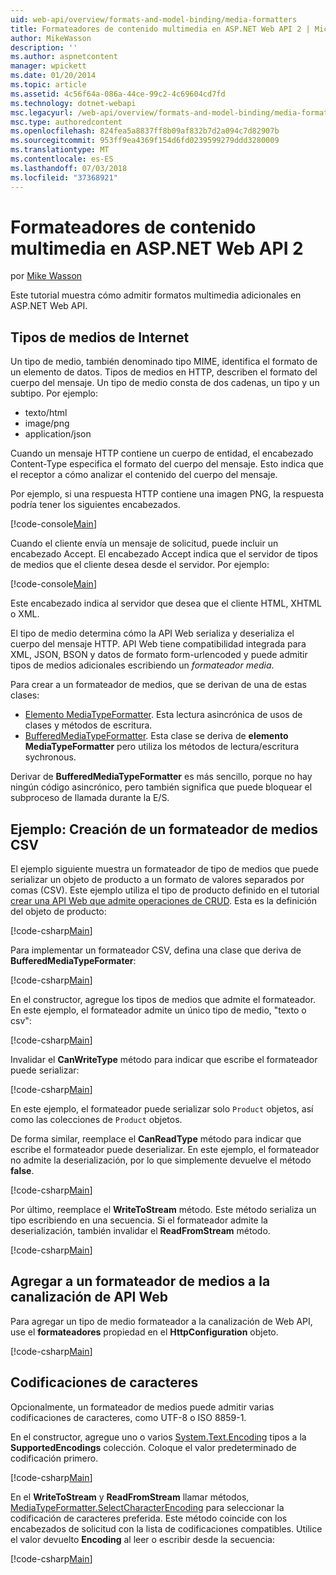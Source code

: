 ```yaml
---
uid: web-api/overview/formats-and-model-binding/media-formatters
title: Formateadores de contenido multimedia en ASP.NET Web API 2 | Microsoft Docs
author: MikeWasson
description: ''
ms.author: aspnetcontent
manager: wpickett
ms.date: 01/20/2014
ms.topic: article
ms.assetid: 4c56f64a-086a-44ce-99c2-4c69604cd7fd
ms.technology: dotnet-webapi
msc.legacyurl: /web-api/overview/formats-and-model-binding/media-formatters
msc.type: authoredcontent
ms.openlocfilehash: 824fea5a8837ff8b09af832b7d2a094c7d82907b
ms.sourcegitcommit: 953ff9ea4369f154d6fd0239599279ddd3280009
ms.translationtype: MT
ms.contentlocale: es-ES
ms.lasthandoff: 07/03/2018
ms.locfileid: "37368921"
---
```

<a name="media-formatters-in-aspnet-web-api-2"></a>Formateadores de contenido multimedia en ASP.NET Web API 2
====================
por [Mike Wasson](https://github.com/MikeWasson)

Este tutorial muestra cómo admitir formatos multimedia adicionales en ASP.NET Web API.

## <a name="internet-media-types"></a>Tipos de medios de Internet

Un tipo de medio, también denominado tipo MIME, identifica el formato de un elemento de datos. Tipos de medios en HTTP, describen el formato del cuerpo del mensaje. Un tipo de medio consta de dos cadenas, un tipo y un subtipo. Por ejemplo:

- texto/html
- image/png
- application/json

Cuando un mensaje HTTP contiene un cuerpo de entidad, el encabezado Content-Type especifica el formato del cuerpo del mensaje. Esto indica que el receptor a cómo analizar el contenido del cuerpo del mensaje.

Por ejemplo, si una respuesta HTTP contiene una imagen PNG, la respuesta podría tener los siguientes encabezados.

[!code-console[Main](media-formatters/samples/sample1.cmd)]

Cuando el cliente envía un mensaje de solicitud, puede incluir un encabezado Accept. El encabezado Accept indica que el servidor de tipos de medios que el cliente desea desde el servidor. Por ejemplo:

[!code-console[Main](media-formatters/samples/sample2.cmd)]

Este encabezado indica al servidor que desea que el cliente HTML, XHTML o XML.

El tipo de medio determina cómo la API Web serializa y deserializa el cuerpo del mensaje HTTP. API Web tiene compatibilidad integrada para XML, JSON, BSON y datos de formato form-urlencoded y puede admitir tipos de medios adicionales escribiendo un *formateador media*.

Para crear a un formateador de medios, que se derivan de una de estas clases:

- [Elemento MediaTypeFormatter](https://msdn.microsoft.com/library/system.net.http.formatting.mediatypeformatter.aspx). Esta lectura asincrónica de usos de clases y métodos de escritura.
- [BufferedMediaTypeFormatter](https://msdn.microsoft.com/library/system.net.http.formatting.bufferedmediatypeformatter.aspx). Esta clase se deriva de **elemento MediaTypeFormatter** pero utiliza los métodos de lectura/escritura sychronous.

Derivar de **BufferedMediaTypeFormatter** es más sencillo, porque no hay ningún código asincrónico, pero también significa que puede bloquear el subproceso de llamada durante la E/S.

## <a name="example-creating-a-csv-media-formatter"></a>Ejemplo: Creación de un formateador de medios CSV

El ejemplo siguiente muestra un formateador de tipo de medios que puede serializar un objeto de producto a un formato de valores separados por comas (CSV). Este ejemplo utiliza el tipo de producto definido en el tutorial [crear una API Web que admite operaciones de CRUD](../older-versions/creating-a-web-api-that-supports-crud-operations.md). Esta es la definición del objeto de producto:

[!code-csharp[Main](media-formatters/samples/sample3.cs)]

Para implementar un formateador CSV, defina una clase que deriva de **BufferedMediaTypeFormater**:

[!code-csharp[Main](media-formatters/samples/sample4.cs)]

En el constructor, agregue los tipos de medios que admite el formateador. En este ejemplo, el formateador admite un único tipo de medio, &quot;texto o csv&quot;:

[!code-csharp[Main](media-formatters/samples/sample5.cs)]

Invalidar el **CanWriteType** método para indicar que escribe el formateador puede serializar:

[!code-csharp[Main](media-formatters/samples/sample6.cs)]

En este ejemplo, el formateador puede serializar solo `Product` objetos, así como las colecciones de `Product` objetos.

De forma similar, reemplace el **CanReadType** método para indicar que escribe el formateador puede deserializar. En este ejemplo, el formateador no admite la deserialización, por lo que simplemente devuelve el método **false**.

[!code-csharp[Main](media-formatters/samples/sample7.cs)]

Por último, reemplace el **WriteToStream** método. Este método serializa un tipo escribiendo en una secuencia. Si el formateador admite la deserialización, también invalidar el **ReadFromStream** método.

[!code-csharp[Main](media-formatters/samples/sample8.cs)]

## <a name="adding-a-media-formatter-to-the-web-api-pipeline"></a>Agregar a un formateador de medios a la canalización de API Web

Para agregar un tipo de medio formateador a la canalización de Web API, use el **formateadores** propiedad en el **HttpConfiguration** objeto.

[!code-csharp[Main](media-formatters/samples/sample9.cs)]

## <a name="character-encodings"></a>Codificaciones de caracteres

Opcionalmente, un formateador de medios puede admitir varias codificaciones de caracteres, como UTF-8 o ISO 8859-1.

En el constructor, agregue uno o varios [System.Text.Encoding](https://msdn.microsoft.com/library/system.text.encoding.aspx) tipos a la **SupportedEncodings** colección. Coloque el valor predeterminado de codificación primero.

[!code-csharp[Main](media-formatters/samples/sample10.cs?highlight=6-7)]

En el **WriteToStream** y **ReadFromStream** llamar métodos, [MediaTypeFormatter.SelectCharacterEncoding](https://msdn.microsoft.com/library/hh969054.aspx) para seleccionar la codificación de caracteres preferida. Este método coincide con los encabezados de solicitud con la lista de codificaciones compatibles. Utilice el valor devuelto **Encoding** al leer o escribir desde la secuencia:

[!code-csharp[Main](media-formatters/samples/sample11.cs?highlight=3,5)]

